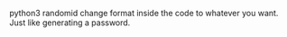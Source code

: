 python3 randomid
change format inside the code to whatever you want. Just like generating a password.
